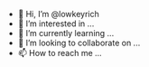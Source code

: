 - 👋 Hi, I’m @lowkeyrich
- 👀 I’m interested in ...
- 🌱 I’m currently learning ...
- 💞️ I’m looking to collaborate on ...
- 📫 How to reach me ... 

<!---
lowkeyrich/lowkeyrich is a ✨ special ✨ repository because its `README.md` (this file) appears on your GitHub profile.
You can click the Preview link to take a look at your changes.
--->
